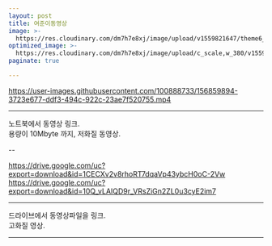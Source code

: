```yaml
---
layout: post
title: 여준이동영상
image: >-
  https://res.cloudinary.com/dm7h7e8xj/image/upload/v1559821647/theme6_qeeojf.jpg
optimized_image: >-
  https://res.cloudinary.com/dm7h7e8xj/image/upload/c_scale,w_380/v1559821647/theme6_qeeojf.jpg
paginate: true

---
```


https://user-images.githubusercontent.com/100888733/156859894-3723e677-ddf3-494c-922c-23ae7f520755.mp4
<br>

---
노트북에서 동영상 링크.<br>
용량이 10Mbyte 까지, 저화질 동영상.<br>

--

https://drive.google.com/uc?export=download&id=1CECXv2v8rhoRT7dqaVp43ybcH0oC-2Vw
https://drive.google.com/uc?export=download&id=10Q_vLAIQD9r_VRsZiGn2ZL0u3cyE2im7
<br>

---
드라이브에서 동영상파일을 링크.<br>
고화질 영상.<br>

---
